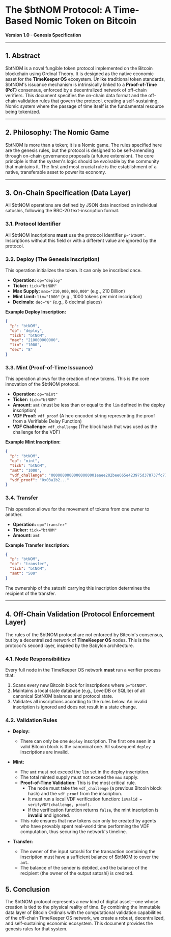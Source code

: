 # The $btNOM Protocol: A Time-Based Nomic Token on Bitcoin

**Version 1.0 - Genesis Specification**

---

## 1. Abstract

$btNOM is a novel fungible token protocol implemented on the Bitcoin blockchain using Ordinal Theory. It is designed as the native economic asset for the **TimeKeeper OS** ecosystem. Unlike traditional token standards, $btNOM's issuance mechanism is intrinsically linked to a **Proof-of-Time (PoT)** consensus, enforced by a decentralized network of off-chain verifiers. This document specifies the on-chain data format and the off-chain validation rules that govern the protocol, creating a self-sustaining, Nomic system where the passage of time itself is the fundamental resource being tokenized.

---

## 2. Philosophy: The Nomic Game

$btNOM is more than a token; it is a Nomic game. The rules specified here are the genesis rules, but the protocol is designed to be self-amending through on-chain governance proposals (a future extension). The core principle is that the system's logic should be evolvable by the community that maintains it. The first and most crucial rule is the establishment of a native, transferable asset to power its economy.

---

## 3. On-Chain Specification (Data Layer)

All $btNOM operations are defined by JSON data inscribed on individual satoshis, following the BRC-20 text-inscription format.

### 3.1. Protocol Identifier
All $btNOM inscriptions **must** use the protocol identifier `p="btNOM"`. Inscriptions without this field or with a different value are ignored by the protocol.

### 3.2. Deploy (The Genesis Inscription)
This operation initializes the token. It can only be inscribed once.

*   **Operation:** `op="deploy"`
*   **Ticker:** `tick="btNOM"`
*   **Max Supply:** `max="210,000,000,000"` (e.g., 210 Billion)
*   **Mint Limit:** `lim="1000"` (e.g., 1000 tokens per mint inscription)
*   **Decimals:** `dec="8"` (e.g., 8 decimal places)

**Example Deploy Inscription:**
```json
{
  "p": "btNOM",
  "op": "deploy",
  "tick": "btNOM",
  "max": "210000000000",
  "lim": "1000",
  "dec": "8"
}
```

### 3.3. Mint (Proof-of-Time Issuance)
This operation allows for the creation of new tokens. This is the core innovation of the $btNOM protocol.

*   **Operation:** `op="mint"`
*   **Ticker:** `tick="btNOM"`
*   **Amount:** `amt` (must be less than or equal to the `lim` defined in the deploy inscription)
*   **VDF Proof:** `vdf_proof` (A hex-encoded string representing the proof from a Verifiable Delay Function)
*   **VDF Challenge:** `vdf_challenge` (The block hash that was used as the challenge for the VDF)

**Example Mint Inscription:**
```json
{
  "p": "btNOM",
  "op": "mint",
  "tick": "btNOM",
  "amt": "1000",
  "vdf_challenge": "00000000000000000001eaee202bee665e423975d378737fc77ecf127c55c5ec",
  "vdf_proof": "0x03a1b2..."
}
```

### 3.4. Transfer
This operation allows for the movement of tokens from one owner to another.

*   **Operation:** `op="transfer"`
*   **Ticker:** `tick="btNOM"`
*   **Amount:** `amt`

**Example Transfer Inscription:**
```json
{
  "p": "btNOM",
  "op": "transfer",
  "tick": "btNOM",
  "amt": "500"
}
```
The ownership of the satoshi carrying this inscription determines the recipient of the transfer.

---

## 4. Off-Chain Validation (Protocol Enforcement Layer)

The rules of the $btNOM protocol are not enforced by Bitcoin's consensus, but by a decentralized network of **TimeKeeper OS** nodes. This is the protocol's second layer, inspired by the Babylon architecture.

### 4.1. Node Responsibilities
Every full node in the TimeKeeper OS network **must** run a verifier process that:
1.  Scans every new Bitcoin block for inscriptions where `p="btNOM"`.
2.  Maintains a local state database (e.g., LevelDB or SQLite) of all canonical $btNOM balances and protocol state.
3.  Validates all inscriptions according to the rules below. An invalid inscription is ignored and does not result in a state change.

### 4.2. Validation Rules

*   **Deploy:**
    *   There can only be one `deploy` inscription. The first one seen in a valid Bitcoin block is the canonical one. All subsequent `deploy` inscriptions are invalid.

*   **Mint:**
    *   The `amt` must not exceed the `lim` set in the deploy inscription.
    *   The total minted supply must not exceed the `max` supply.
    *   **Proof-of-Time Validation:** This is the most critical rule.
        *   The node must take the `vdf_challenge` (a previous Bitcoin block hash) and the `vdf_proof` from the inscription.
        *   It must run a local VDF verification function: `isValid = verifyVDF(challenge, proof)`.
        *   If the verification function returns `false`, the mint inscription is **invalid** and ignored.
    *   This rule ensures that new tokens can only be created by agents who have provably spent real-world time performing the VDF computation, thus securing the network's timeline.

*   **Transfer:**
    *   The owner of the input satoshi for the transaction containing the inscription must have a sufficient balance of $btNOM to cover the `amt`.
    *   The balance of the sender is debited, and the balance of the recipient (the owner of the output satoshi) is credited.

## 5. Conclusion

The $btNOM protocol represents a new kind of digital asset—one whose creation is tied to the physical reality of time. By combining the immutable data layer of Bitcoin Ordinals with the computational validation capabilities of the off-chain TimeKeeper OS network, we create a robust, decentralized, and self-sustaining economic ecosystem. This document provides the genesis rules for that system.
